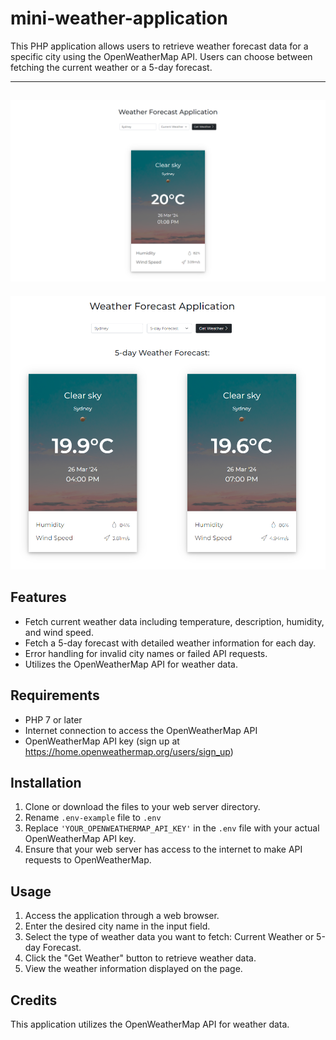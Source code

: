 # mini-weather-application


This PHP application allows users to retrieve weather forecast data for a specific city using the OpenWeatherMap API. Users can choose between fetching the current weather or a 5-day forecast.


------
![Screenshot of APP](https://github.com/perfectprofesionist/mini-weather-application/blob/main/assets/img/screenshots/screencapture-2.png)
------
![Screenshot of APP](https://github.com/perfectprofesionist/mini-weather-application/blob/main/assets/img/screenshots/screencapture-3.png)

## Features

- Fetch current weather data including temperature, description, humidity, and wind speed.
- Fetch a 5-day forecast with detailed weather information for each day.
- Error handling for invalid city names or failed API requests.
- Utilizes the OpenWeatherMap API for weather data.

## Requirements

- PHP 7 or later
- Internet connection to access the OpenWeatherMap API
- OpenWeatherMap API key (sign up at https://home.openweathermap.org/users/sign_up)


## Installation

1. Clone or download the files to your web server directory.
2. Rename `.env-example` file to `.env`
3. Replace `'YOUR_OPENWEATHERMAP_API_KEY'` in the `.env` file with your actual OpenWeatherMap API key.
4. Ensure that your web server has access to the internet to make API requests to OpenWeatherMap.

## Usage

1. Access the application through a web browser.
2. Enter the desired city name in the input field.
3. Select the type of weather data you want to fetch: Current Weather or 5-day Forecast.
4. Click the "Get Weather" button to retrieve weather data.
5. View the weather information displayed on the page.


## Credits

This application utilizes the OpenWeatherMap API for weather data.




